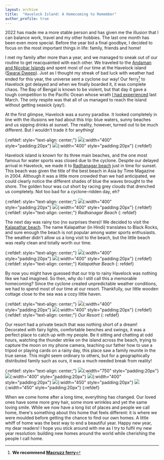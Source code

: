 ```yaml
---
layout: archive
title:  "Havelock Island: A Homecoming to Remember"
author_profile: true
---
```


2022 has made me a more stable person and has given me the illusion that I can balance work, travel and my other hobbies. The last one month has been even more special. Before the year bid a final goodbye, I decided to focus on the most important things in life: family, friends and home!
	


I met my family after more than a year, and we managed to sneak out of our routine to get reacquainted with each other. We traveled to the [Andaman and Nicobar Islands](https://en.wikipedia.org/wiki/Andaman_and_Nicobar_Islands) and spent most of our time at the Havelock island ([Swaraj Dweep](https://en.wikipedia.org/wiki/Havelock_island)). Just as I thought my streak of bad luck with weather had ended for this year, the universe sent a cyclone our way! Our ferry[^1] to Havelock got delayed and when we finally boarded it, it was complete chaos. The Bay of Bengal is known to be violent, but that day it gave a tough competition to the Pacific Ocean whose wrath [I had experienced](https://mugdhak30.github.io/Northern-California-Experiences/) last March. The only respite was that all of us managed to reach the island without getting seasick (yay!). 

At the first glimpse, Havelock was a sunny paradise. It looked completely in line with the illusions we had about this trip: blue waters, sunny beaches and us  sipping drinks at sunset. The reality, however, turned out to be much different. But I wouldn't trade it for anything!

{:refdef: style="text-align: center;"}
![](/images/Havelock8.jpg){:width="400" style="padding:20px"}
![](/images/Havelock11.jpg){:width="400" style="padding:20px"}
{:refdef}

Havelock island is known for its three main beaches, and the one most famous for water sports was closed due to the cyclone. Despite our delayed arrival in Havelock, we made it to 
[Radhanagar beach](https://www.eternalandamans.com/havelock-island/radhanagar-beach) just in time for sunset. This beach was given the title of the best beach in Asia by Time Magazine in 2004. Although it was a little more crowded than we had anticipated, we could clearly notice the different shades of blue the waves brought to the shore. The golden hour was cut short by racing grey clouds that drenched us completely. Not too bad for a cyclone-ridden day, eh? 

{:refdef: style="text-align: center;"}
![](/images/Havelock2.jpg){:width="400" style="padding:20px"}
![](/images/Havelock1.jpg){:width="400" style="padding:20px"}
{:refdef}
{:refdef: style="text-align: center;"}
*Radhanagar Beach*
{: refdef}

The next day was rainy too (no surprises there)! We decided to visit the [Kalapathar beach](https://www.experienceandamans.com/andaman-tourism/havelock/places/kalapathar-beach). The name Kalapathar (in Hindi) translates to Black Rocks, and sure enough the beach is not popular among water sports enthusiasts. The weather didn't allow us a long visit to the beach, but the little beach was really clean and totally worth our time.

{:refdef: style="text-align: center;"}
![](/images/Havelock5.jpg){:width="400" style="padding:20px"}
![](/images/Havelock10.jpg){:width="400" style="padding:20px"}
{:refdef}
{:refdef: style="text-align: center;"}
*Kalapathar Beach*
{: refdef}

By now you might have guessed that our trip to rainy Havelock was nothing like we had imagined. So then, why do I still call this a memorable homecoming? Since the cyclone created unpredictable weather conditions, we had to spend most of our time at our resort. Thankfully, our little wooden cottage close to the sea was a cozy little haven.

{:refdef: style="text-align: center;"}
![](/images/Havelock4.jpg){:width="400" style="padding:20px"}
![](/images/Havelock6.jpg){:width="400" style="padding:20px"}
{:refdef}
{:refdef: style="text-align: center;"}
*Our Resort*
{: refdef}

Our resort had a private beach that was nothing short of a dream! Decorated with fairy lights, comfortable benches and swings, it was a perfect place to catch up with my people. Be it sitting and chatting at odd hours, watching the thunder strike on the island across the beach, trying to capture the moon on my phone camera, teaching our father how to use a tripod or playing cards on a rainy day, this place saw a family reunite in the true sense. This might seem ordinary to others, but for a geographically distributed family such as ours, it was a much needed break from reality! 

{:refdef: style="text-align: center;"}
![](/images/Havelock9.jpg){:width="750" style="padding:20px"}
![](/images/Havelock3.jpg){:width="400" style="padding:20px"}
![](/images/Havelock7.jpg){:width="400" style="padding:20px"}
![](/images/Havelock12.jpg){:width="450" style="padding:20px"}
![](/images/Havelock13.jpg){:width="450" style="padding:20px"}
{:refdef}


When we come home after a long time, everything has changed. Our loved ones have some more grey hair, some more wrinkles and yet the same loving smile. While we now have a long list of places and people we call home, there's something about this home that feels different: it is where we were moulded before getting the chance to find our own homes. A little whiff of home was the best way to end a beautiful year. Happy new year, my dear readers! I hope you stick around with me as I try to fulfil my new year resolution: building new homes around the world while cherishing the people I call home. 

[^1]: **We recommend [Macruzz ferry](https://www.makruzz.com/)**